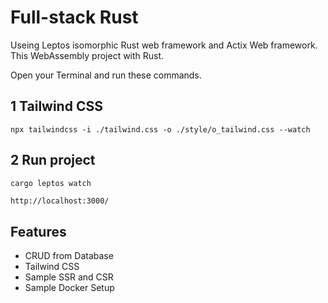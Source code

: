 # Full-stack Rust

Useing Leptos isomorphic Rust web framework and Actix Web framework.
This WebAssembly project with Rust.

Open your Terminal and run these commands.
## 1 Tailwind CSS
`npx tailwindcss -i ./tailwind.css -o ./style/o_tailwind.css --watch`
## 2 Run project
`cargo leptos watch`

```sh
http://localhost:3000/
```
## Features
- CRUD from Database 
- Tailwind CSS
- Sample SSR and CSR
- Sample Docker Setup